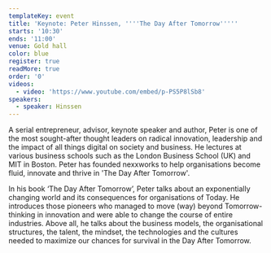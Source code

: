 ```yaml
---
templateKey: event
title: 'Keynote: Peter Hinssen, ''''The Day After Tomorrow'''''
starts: '10:30'
ends: '11:00'
venue: Gold hall
color: blue
register: true
readMore: true
order: '0'
videos:
  - video: 'https://www.youtube.com/embed/p-PS5P8lSb8'
speakers:
  - speaker: Hinssen
---
```


A serial entrepreneur, advisor, keynote speaker and author, Peter is one of the most sought-after thought leaders on radical innovation, leadership and the impact of all things digital on society and business. He lectures at various business schools such as the London Business School (UK) and MIT in Boston. Peter has founded nexxworks to help organisations become fluid, innovate and thrive in 'The Day After Tomorrow'.

In his book ‘The Day After Tomorrow’, Peter talks about an exponentially changing world and its consequences for organisations of Today. He introduces those pioneers who managed to move (way) beyond Tomorrow-thinking in innovation and were able to change the course of entire industries. Above all, he talks about the business models, the organisational structures, the talent, the mindset, the technologies and the cultures needed to maximize our chances for survival in the Day After Tomorrow.
